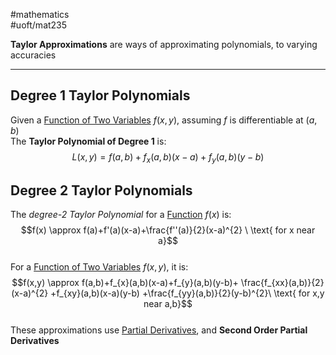 #mathematics  
#uoft/mat235 

**Taylor Approximations** are ways of approximating polynomials, to varying accuracies

---
## Degree 1 Taylor Polynomials
Given a [Function of Two Variables](Function%20of%20Two%20Variables.md) $f(x,y)$, assuming $f$ is differentiable at $(a,b)$  
The **Taylor Polynomial of Degree 1** is: $$L(x,y)=f(a,b)+f_{x}(a,b)(x-a)+f_{y}(a,b)(y-b)$$

## Degree 2 Taylor Polynomials
The *degree-2 Taylor Polynomial* for a [Function](Function.md) $f(x)$ is:$$f(x) \approx f(a)+f'(a)(x-a)+\frac{f''(a)}{2}(x-a)^{2} \ \text{ for x near a}$$  
For a [Function of Two Variables](Function%20of%20Two%20Variables.md) $f(x,y)$, it is:$$f(x,y) \approx f(a,b)+f_{x}(a,b)(x-a)+f_{y}(a,b)(y-b)+ \frac{f_{xx}(a,b)}{2}(x-a)^{2} +f_{xy}(a,b)(x-a)(y-b) +\frac{f_{yy}(a,b)}{2}(y-b)^{2}\ \text{ for x,y near a,b}$$  
These approximations use [Partial Derivatives](Partial%20Derivative.md), and **Second Order Partial Derivatives**